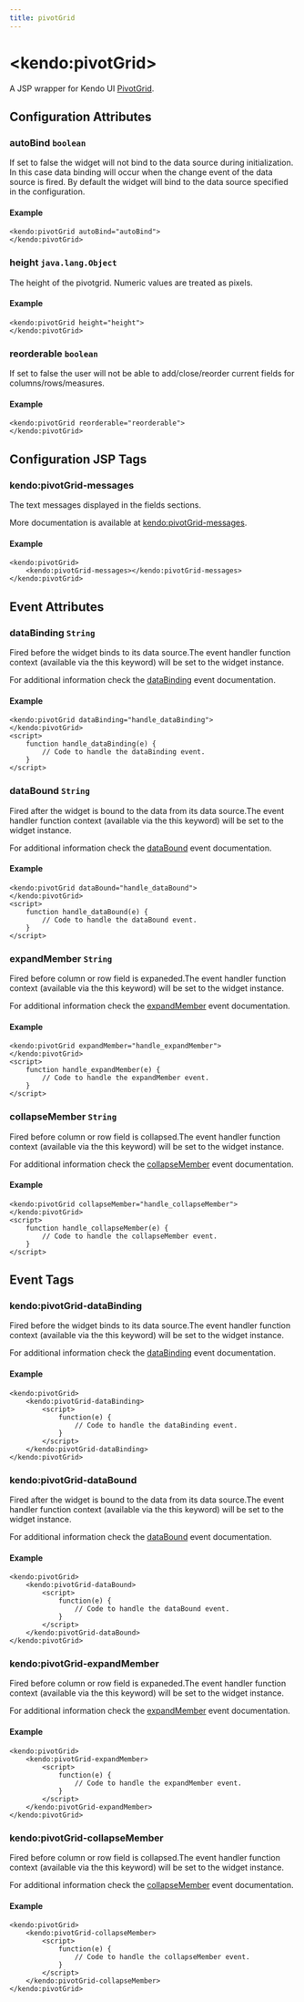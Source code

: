 ```yaml
---
title: pivotGrid
---
```


# \<kendo:pivotGrid\>
A JSP wrapper for Kendo UI [PivotGrid](/api/web/pivotgrid).

## Configuration Attributes

### autoBind `boolean`

If set to false the widget will not bind to the data source during initialization. In this case data binding will occur when the change event of the
data source is fired. By default the widget will bind to the data source specified in the configuration.

#### Example
    <kendo:pivotGrid autoBind="autoBind">
    </kendo:pivotGrid>

### height `java.lang.Object`

The height of the pivotgrid. Numeric values are treated as pixels.

#### Example
    <kendo:pivotGrid height="height">
    </kendo:pivotGrid>

### reorderable `boolean`

If set to false the user will not be able to add/close/reorder current fields for columns/rows/measures.

#### Example
    <kendo:pivotGrid reorderable="reorderable">
    </kendo:pivotGrid>


##  Configuration JSP Tags

### kendo:pivotGrid-messages

The text messages displayed in the fields sections.

More documentation is available at [kendo:pivotGrid-messages](/api/wrappers/jsp/pivotgrid/messages).

#### Example

    <kendo:pivotGrid>
        <kendo:pivotGrid-messages></kendo:pivotGrid-messages>
    </kendo:pivotGrid>


## Event Attributes

### dataBinding `String`

Fired before the widget binds to its data source.The event handler function context (available via the this keyword) will be set to the widget instance.


For additional information check the [dataBinding](/api/web/pivotgrid#events-dataBinding) event documentation.

#### Example
    <kendo:pivotGrid dataBinding="handle_dataBinding">
    </kendo:pivotGrid>
    <script>
        function handle_dataBinding(e) {
            // Code to handle the dataBinding event.
        }
    </script>

### dataBound `String`

Fired after the widget is bound to the data from its data source.The event handler function context (available via the this keyword) will be set to the widget instance.


For additional information check the [dataBound](/api/web/pivotgrid#events-dataBound) event documentation.

#### Example
    <kendo:pivotGrid dataBound="handle_dataBound">
    </kendo:pivotGrid>
    <script>
        function handle_dataBound(e) {
            // Code to handle the dataBound event.
        }
    </script>

### expandMember `String`

Fired before column or row field is expaneded.The event handler function context (available via the this keyword) will be set to the widget instance.


For additional information check the [expandMember](/api/web/pivotgrid#events-expandMember) event documentation.

#### Example
    <kendo:pivotGrid expandMember="handle_expandMember">
    </kendo:pivotGrid>
    <script>
        function handle_expandMember(e) {
            // Code to handle the expandMember event.
        }
    </script>

### collapseMember `String`

Fired before column or row field is collapsed.The event handler function context (available via the this keyword) will be set to the widget instance.


For additional information check the [collapseMember](/api/web/pivotgrid#events-collapseMember) event documentation.

#### Example
    <kendo:pivotGrid collapseMember="handle_collapseMember">
    </kendo:pivotGrid>
    <script>
        function handle_collapseMember(e) {
            // Code to handle the collapseMember event.
        }
    </script>

## Event Tags

### kendo:pivotGrid-dataBinding

Fired before the widget binds to its data source.The event handler function context (available via the this keyword) will be set to the widget instance.


For additional information check the [dataBinding](/api/web/pivotgrid#events-dataBinding) event documentation.

#### Example
    <kendo:pivotGrid>
        <kendo:pivotGrid-dataBinding>
            <script>
                function(e) {
                    // Code to handle the dataBinding event.
                }
            </script>
        </kendo:pivotGrid-dataBinding>
    </kendo:pivotGrid>

### kendo:pivotGrid-dataBound

Fired after the widget is bound to the data from its data source.The event handler function context (available via the this keyword) will be set to the widget instance.


For additional information check the [dataBound](/api/web/pivotgrid#events-dataBound) event documentation.

#### Example
    <kendo:pivotGrid>
        <kendo:pivotGrid-dataBound>
            <script>
                function(e) {
                    // Code to handle the dataBound event.
                }
            </script>
        </kendo:pivotGrid-dataBound>
    </kendo:pivotGrid>

### kendo:pivotGrid-expandMember

Fired before column or row field is expaneded.The event handler function context (available via the this keyword) will be set to the widget instance.


For additional information check the [expandMember](/api/web/pivotgrid#events-expandMember) event documentation.

#### Example
    <kendo:pivotGrid>
        <kendo:pivotGrid-expandMember>
            <script>
                function(e) {
                    // Code to handle the expandMember event.
                }
            </script>
        </kendo:pivotGrid-expandMember>
    </kendo:pivotGrid>

### kendo:pivotGrid-collapseMember

Fired before column or row field is collapsed.The event handler function context (available via the this keyword) will be set to the widget instance.


For additional information check the [collapseMember](/api/web/pivotgrid#events-collapseMember) event documentation.

#### Example
    <kendo:pivotGrid>
        <kendo:pivotGrid-collapseMember>
            <script>
                function(e) {
                    // Code to handle the collapseMember event.
                }
            </script>
        </kendo:pivotGrid-collapseMember>
    </kendo:pivotGrid>


